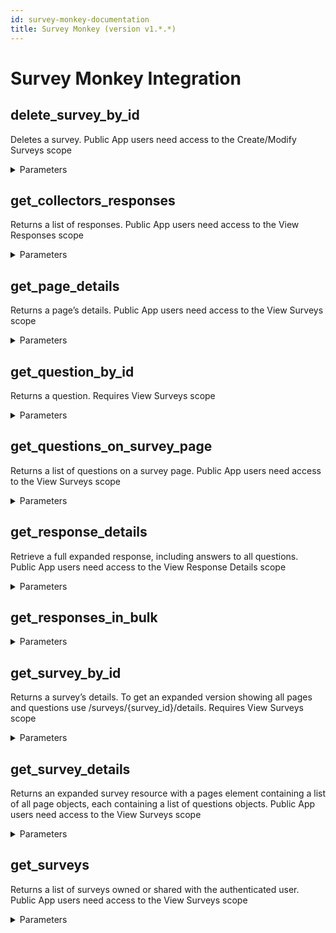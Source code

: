 ```yaml
---
id: survey-monkey-documentation
title: Survey Monkey (version v1.*.*)
---
```


# Survey Monkey Integration

## delete_survey_by_id

Deletes a survey. Public App users need access to the Create/Modify Surveys scope

<details><summary>Parameters</summary>

#### surveyId (required)

id of the survey you are referring to

**Type:** string

</details>

## get_collectors_responses

Returns a list of responses. Public App users need access to the View Responses scope

<details><summary>Parameters</summary>

#### collectorId (required)

id of the survey you are referring to

**Type:** string

#### surveyId (required)

id of the survey you are referring to

**Type:** string

#### custom

The custom value associated with the response

**Type:** string

#### email

Email of the recipient

**Type:** string

#### end_created_at

Responses started before this date

**Type:** string

#### end_modified_at

Surveys must be last modified before this date.

**Type:** string

#### first_name

First Name of the recipient

**Type:** string

#### ip

The IP the response was taken from

**Type:** string

#### last_name

Last Name of the recipient

**Type:** string

#### per_page

Number of resources to return per page

**Type:** string

#### sort_by

Field used to sort returned survey list title, date_modified, or num_responses

**Type:** string

#### sort_order

ASC or DESC

**Type:** string

#### start_created_at

Responses started after this date

**Type:** string

#### start_modified_at

Surveys must be last modified after this date.

**Type:** string

#### status

completed, partial, overquota, disqualified

**Type:** string

#### total_time_max

The maximum amount of time spent on the response

**Type:** string

#### total_time_min

The minimum amount of time spent on the response

**Type:** string

#### total_time_units

Unit of time for total_time_min and total_time_max second, minute, hour

**Type:** string

</details>

## get_page_details

Returns a page’s details. Public App users need access to the View Surveys scope

<details><summary>Parameters</summary>

#### surveyId (required)

id of the survey you are referring to

**Type:** string

#### page

Which page of resources to return. Defaults to 1

**Type:** string

#### per_page

Number of resources to return per page

**Type:** string

</details>

## get_question_by_id

Returns a question. Requires View Surveys scope

<details><summary>Parameters</summary>

#### pageId (required)

id of the page of the survey you are referring to

**Type:** string

#### questionId (required)

id of the survey question

**Type:** string

#### surveyId (required)

id of the survey you are referring to

**Type:** string

</details>

## get_questions_on_survey_page

Returns a list of questions on a survey page. Public App users need access to the View Surveys scope

<details><summary>Parameters</summary>

#### pageId (required)

id of the page of the survey you are referring to

**Type:** string

#### surveyId (required)

id of the survey you are referring to

**Type:** string

#### page

Which page of resources to return. Defaults to 1

**Type:** string

#### per_page

Number of resources to return per page

**Type:** string

</details>

## get_response_details

Retrieve a full expanded response, including answers to all questions. Public App users need access to the View Response Details scope

<details><summary>Parameters</summary>

#### responseId (required)

response identified by ID

**Type:** string

#### surveyId (required)

id of the survey you are referring to

**Type:** string

#### page_ids

List of survey pages to filter on. Returns all pages if not provided. Comma Separated

**Type:** string

#### question_ids

List of survey questions to filter on. Returns all questions if not provided. Comma Separated

**Type:** string

</details>

## get_responses_in_bulk



<details><summary>Parameters</summary>

#### surveyId (required)

id of the survey you are referring to

**Type:** string

#### email

Email of the recipient

**Type:** string

#### end_created_at

Responses started before this date

**Type:** string

#### end_modified_at

Surveys must be last modified before this date.

**Type:** string

#### first_name

First Name of the recipient

**Type:** string

#### ip

The IP the response was taken from

**Type:** string

#### last_name

Last Name of the recipient

**Type:** string

#### page

Which page of resources to return. Defaults to 1

**Type:** string

#### page_ids

List of survey pages to filter on. Returns all pages if not provided

**Type:** string

#### per_page

Number of resources to return per page

**Type:** string

#### question_ids

List of survey questions to filter on. Returns all questions if not provided

**Type:** string

#### sort_by

Field used to sort returned survey list title, date_modified, or num_responses

**Type:** string

#### sort_order

ASC or DESC

**Type:** string

#### start_created_at

Responses started after this date

**Type:** string

#### start_modified_at

Surveys must be last modified after this date.

**Type:** string

#### status

completed, partial, overquota, disqualified

**Type:** string

#### total_time_max

The maximum amount of time spent on the response

**Type:** string

#### total_time_min

The minimum amount of time spent on the response

**Type:** string

#### total_time_units

second, minute, or hour

**Type:** string

</details>

## get_survey_by_id

Returns a survey’s details. To get an expanded version showing all pages and questions use /surveys/{survey_id}/details. Requires View Surveys scope

<details><summary>Parameters</summary>

#### surveyId (required)

id of the survey you are referring to

**Type:** string

</details>

## get_survey_details

Returns an expanded survey resource with a pages element containing a list of all page objects, each containing a list of questions objects. Public App users need access to the View Surveys scope

<details><summary>Parameters</summary>

#### surveyId (required)

id of the survey you are referring to

**Type:** string

</details>

## get_surveys

Returns a list of surveys owned or shared with the authenticated user. Public App users need access to the View Surveys scope

<details><summary>Parameters</summary>

#### end_modified_at

Surveys must be last modified before this date.

**Type:** string

#### folder_id

Specify the id of a folder to only return surveys in it.

**Type:** string

#### include

shared_with, shared_by, or owned (useful for teams) or use to specify additional fields to return per survey response_count, date_created, date_modified, language, question_count, analyze_url, preview

**Type:** string

#### page

Which page of resources to return. Defaults to 1

**Type:** string

#### per_page

Number of resources to return per page

**Type:** string

#### sort_by

Field used to sort returned survey list title, date_modified, or num_responses

**Type:** string

#### sort_order

ASC or DESC

**Type:** string

#### start_modified_at

Surveys must be last modified after this date.

**Type:** string

#### title

Search survey list by survey title

**Type:** string

</details>

